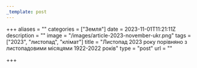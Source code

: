 ```yaml
---
_template: post
---
```


+++
aliases = ""
categories = ["Земля"]
date = 2023-11-01T11:21:11Z
description = ""
image = "/images/article-2023-november-ukr.png"
tags = ["2023", "листопад", "клiмат"]
title = "Листопад 2023 року порівняно з листопадовими місяцями 1922-2022 років"
type = "post"
url = ""

+++
